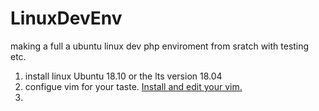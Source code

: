 # LinuxDevEnv
making a full a ubuntu linux dev php enviroment from sratch with testing etc.

1. install linux Ubuntu 18.10 or the lts version 18.04
2. configue vim for your taste.   [Install and edit your vim.](https://github.com/Atcsy/LinuxDevEnv/blob/master/vim)
3.
